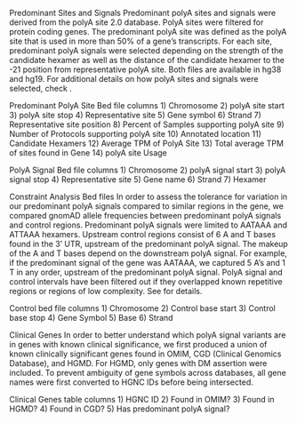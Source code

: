 Predominant Sites and Signals
Predominant polyA sites and signals were derived from the polyA site 2.0 database. PolyA sites were filtered for protein coding genes.  The predominant polyA site was defined as the polyA site that is used in more than 50% of a gene’s transcripts. For each site, predominant polyA signals were selected depending on the strength of the candidate hexamer as well as the distance of the candidate hexamer to the -21 position from representative polyA site. Both files are available in hg38 and hg19. For additional details on how polyA sites and signals were selected, check <Paper>.

Predominant PolyA Site Bed file columns
    1)  Chromosome 
    2)  polyA site start
    3)  polyA site stop
    4)  Representative site 
    5)  Gene symbol
    6)  Strand
    7)  Representative site position
    8)  Percent of Samples supporting polyA site
    9)  Number of Protocols supporting polyA site
    10) Annotated location
    11) Candidate Hexamers
    12) Average TPM of PolyA Site
    13) Total average TPM of sites found in Gene
    14) polyA site Usage


PolyA Signal Bed file columns
    1)  Chromosome 
    2)  polyA signal start
    3)  polyA signal stop
    4)  Representative site
    5)  Gene name
    6)  Strand
    7)  Hexamer

Constraint Analysis Bed files
In order to assess the tolerance for variation in our predominant polyA signals compared to similar regions in the gene, we compared gnomAD allele frequencies between predominant polyA signals and control regions. Predominant polyA signals were limited to AATAAA and ATTAAA hexamers. Upstream control regions consist of 6 A and T bases found in the 3’ UTR, upstream of the predominant polyA signal. The makeup of the A and T bases depend on the downstream polyA signal. For example, if the predominant signal of the gene was AATAAA, we captured 5 A’s and 1 T in any order, upstream of the predominant polyA signal. PolyA signal and control intervals have been filtered out if they overlapped known repetitive regions or regions of low complexity. See <paper> for details.

Control bed file columns
    1)  Chromosome 
    2)  Control base start
    3)  Control base stop
    4)  Gene Symbol
    5)  Base
    6)  Strand


Clinical Genes
In order to better understand which polyA signal variants are in genes with known clinical significance, we first produced a union of known clinically significant genes found in OMIM, CGD (Clinical Genomics Database), and HGMD. For HGMD, only genes with DM assertion were included. To prevent ambiguity of gene symbols across databases, all gene names were first converted to HGNC IDs before being intersected. 

Clinical Genes table columns
    1)  HGNC ID
    2)  Found in OMIM?
    3)  Found in HGMD?
    4)  Found in CGD?
    5)  Has predominant polyA signal?

